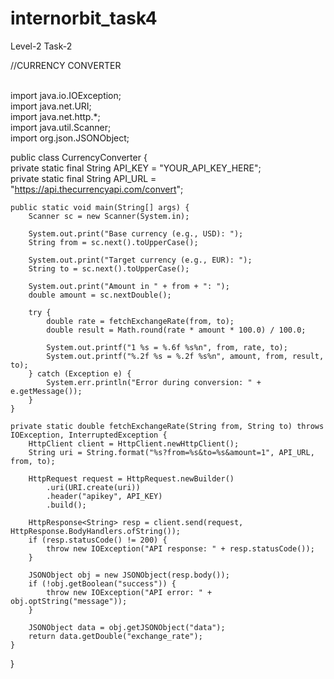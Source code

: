 # internorbit_task4
Level-2 Task-2


//CURRENCY CONVERTER

<br>
import java.io.IOException;
<br>
import java.net.URI;
<br>
import java.net.http.*;
<br>
import java.util.Scanner;
<br>
import org.json.JSONObject;
<br>

public class CurrencyConverter {
<br>
    private static final String API_KEY = "YOUR_API_KEY_HERE";
    <br>
    private static final String API_URL = "https://api.thecurrencyapi.com/convert";
    <br>

    public static void main(String[] args) {
        Scanner sc = new Scanner(System.in);

        System.out.print("Base currency (e.g., USD): ");
        String from = sc.next().toUpperCase();

        System.out.print("Target currency (e.g., EUR): ");
        String to = sc.next().toUpperCase();

        System.out.print("Amount in " + from + ": ");
        double amount = sc.nextDouble();

        try {
            double rate = fetchExchangeRate(from, to);
            double result = Math.round(rate * amount * 100.0) / 100.0;

            System.out.printf("1 %s = %.6f %s%n", from, rate, to);
            System.out.printf("%.2f %s = %.2f %s%n", amount, from, result, to);
        } catch (Exception e) {
            System.err.println("Error during conversion: " + e.getMessage());
        }
    }

    private static double fetchExchangeRate(String from, String to) throws IOException, InterruptedException {
        HttpClient client = HttpClient.newHttpClient();
        String uri = String.format("%s?from=%s&to=%s&amount=1", API_URL, from, to);

        HttpRequest request = HttpRequest.newBuilder()
            .uri(URI.create(uri))
            .header("apikey", API_KEY)
            .build();

        HttpResponse<String> resp = client.send(request, HttpResponse.BodyHandlers.ofString());
        if (resp.statusCode() != 200) {
            throw new IOException("API response: " + resp.statusCode());
        }

        JSONObject obj = new JSONObject(resp.body());
        if (!obj.getBoolean("success")) {
            throw new IOException("API error: " + obj.optString("message"));
        }

        JSONObject data = obj.getJSONObject("data");
        return data.getDouble("exchange_rate");
    }
}


